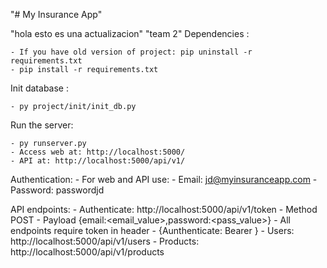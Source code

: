 "# My Insurance App" 

"hola esto es una actualizacion"
"team 2"
Dependencies :
	
    - If you have old version of project: pip uninstall -r requirements.txt
	- pip install -r requirements.txt

Init database :

    - py project/init/init_db.py

Run the server:

    - py runserver.py
    - Access web at: http://localhost:5000/
    - API at: http://localhost:5000/api/v1/


Authentication:
    - For web and API use:
      - Email: jd@myinsuranceapp.com
      - Password: passwordjd

API endpoints:
    - Authenticate: http://localhost:5000/api/v1/token
      - Method POST
      - Payload {email:<email_value>,password:<pass_value>}
    - All endpoints require token in header
      - {Aunthenticate: Bearer <token>}
    - Users: http://localhost:5000/api/v1/users
    - Products: http://localhost:5000/api/v1/products
